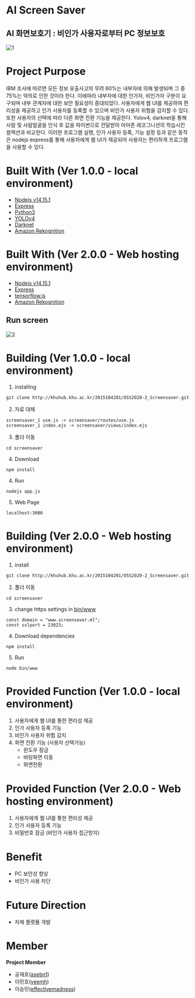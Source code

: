﻿# AI Screen Saver
## AI 화면보호기 : 비인가 사용자로부터 PC 정보보호
![1](https://user-images.githubusercontent.com/57438644/100651272-926b3380-3388-11eb-870e-f0ccc900c999.png)

# Project Purpose
 IBM 조사에 따르면 모든 정보 유출사고의 무려 60%는 내부자에 의해 발생되며 그 중 75%는 악의로 인한 것이라 한다. 
이에따라 내부자에 대한 인가자, 비인가자 구분이 요구되며 내부 관계자에 대한 보안 필요성이 증대되었다.
 사용자에게 웹 UI를 제공하여 편리성을 제공하고 인가 사용자를 등록할 수 있으며 비인가 사용자 위험을 감지할 수 있다. 또한 사용자의 선택에 따라 다른 화면 전환 기능을 제공한다. Yolov4, darknet을 통해 사람 및 사람얼굴을 인식 후 값을 파이썬으로 전달받아 아마존 레코그니션의 학습시킨 컬렉션과 비교한다. 이러한 프로그램 실행, 인가 사용자 등록, 기능 설정 등과 같은 동작은 nodejs express를 통해 사용자에게 웹 UI가 제공되어 사용자는 편리하게 프로그램을 사용할 수 있다.
 
# Built With (Ver 1.0.0 - local environment)
- [Nodejs v14.15.1](https://nodejs.org/ko/)
- [Express](https://expressjs.com/ko/)
- [Python3](https://www.python.org/downloads/)
- [YOLOv4](https://github.com/Tianxiaomo/pytorch-YOLOv4)
- [Darknet](https://github.com/pjreddie/darknet)
- [Amazon Rekognition](https://aws.amazon.com/ko/free/machine-learning/?trk=ps_a134p000006gGh6AAE&trkCampaign=acq_paid_search_brand&sc_channel=PS&sc_campaign=acquisition_KR&sc_publisher=Google&sc_category=Machine%20Learning&sc_country=KR&sc_geo=APAC&sc_outcome=acq&sc_detail=aws%20facial%20recognition&sc_content=Facial%20Recognition_e&sc_matchtype=e&sc_segment=477202630056&sc_medium=ACQ-P|PS-GO|Brand|Desktop|SU|Machine%20Learning|Solution|KR|EN|Text&s_kwcid=AL!4422!3!477202630056!e!!g!!aws%20facial%20recognition&ef_id=Cj0KCQiAzZL-BRDnARIsAPCJs72Uu_Iat-5C20ve4ITu4seo-Z4DXXMvSZYgcbpgO3GYG1c6ayI0ZdUaAnLSEALw_wcB:G:s&s_kwcid=AL!4422!3!477202630056!e!!g!!aws%20facial%20recognition)

# Built With (Ver 2.0.0 - Web hosting environment)
- [Nodejs v14.15.1](https://nodejs.org/ko/)
- [Express](https://expressjs.com/ko/)
- [tensorflow.js](https://www.tensorflow.org/js?hl=ko)
- [Amazon Rekognition](https://aws.amazon.com/ko/free/machine-learning/?trk=ps_a134p000006gGh6AAE&trkCampaign=acq_paid_search_brand&sc_channel=PS&sc_campaign=acquisition_KR&sc_publisher=Google&sc_category=Machine%20Learning&sc_country=KR&sc_geo=APAC&sc_outcome=acq&sc_detail=aws%20facial%20recognition&sc_content=Facial%20Recognition_e&sc_matchtype=e&sc_segment=477202630056&sc_medium=ACQ-P|PS-GO|Brand|Desktop|SU|Machine%20Learning|Solution|KR|EN|Text&s_kwcid=AL!4422!3!477202630056!e!!g!!aws%20facial%20recognition&ef_id=Cj0KCQiAzZL-BRDnARIsAPCJs72Uu_Iat-5C20ve4ITu4seo-Z4DXXMvSZYgcbpgO3GYG1c6ayI0ZdUaAnLSEALw_wcB:G:s&s_kwcid=AL!4422!3!477202630056!e!!g!!aws%20facial%20recognition)

## Run screen
![2](https://user-images.githubusercontent.com/57438644/100651286-95662400-3388-11eb-8f32-fc6bdf88282b.png)

# Building (Ver 1.0.0 - local environment)
1. installing
```
git clone http://khuhub.khu.ac.kr/2015104201/OSS2020-2_Screensaver.git
```
2. 자료 대체
``` 
screensaver_1 use.js -> screensaver/routes/use.js
screensaver_1 index.ejs -> screensaver/views/index.ejs
```
3. 폴더 이동
```
cd screensaver
```
4. Download
```
npm install
```
4. Run
```
nodejs app.js
```
5. Web Page
```
localhost:3000
```

# Building (Ver 2.0.0 - Web hosting environment)
1. install
```
git clone http://khuhub.khu.ac.kr/2015104201/OSS2020-2_Screensaver.git
```
2. 폴더 이동
``` 
cd screensaver
```
3. change https settings in [bin/www](http://khuhub.khu.ac.kr/2015104201/OSS2020-2_Screensaver/blob/master/screensaver/bin/www)
```
const domain = "www.screensaver.ml";
const sslport = 23023;
```
4. Download dependencies
```
npm install
```
5. Run
```
node bin/www
```

# Provided Function (Ver 1.0.0 - local environment)
1. 사용자에게 웹 UI를 통한 편리성 제공
2. 인가 사용자 등록 기능
3. 비인가 사용자 위험 감지
4. 화면 전환 기능 (사용자 선택가능)
	- 윈도우 잠금
	- 바탕화면 이동
	- 화면전환

# Provided Function (Ver 2.0.0 - Web hosting environment)
1. 사용자에게 웹 UI를 통한 편리성 제공
2. 인가 사용자 등록 기능
3. 비밀번호 잠금 (비인가 사용자 접근방지)

# Benefit
- PC 보안성 향상
- 비인가 사용 차단

# Future Direction
- 자체 플랫폼 개발

# Member
**Project Member**
- 공재호([asebn1](https://github.com/asebn1))
- 이민호([yeemh](https://github.com/yeemh))
- 이승민([effectivemadness](https://github.com/effectivemadness))


